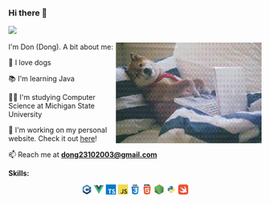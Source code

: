 ### Hi there 👋 

![](https://komarev.com/ghpvc/?username=truongdd03&style=flat)

<img align="right" src="/working-shiba.gif" width="290" height="200" /> 

I'm Don (Dong). A bit about me:

🐶 I love dogs

:books: I'm learning Java

👨‍🎓 I'm studying Computer Science at Michigan State University

🌱 I'm working on my personal website. Check it out [here](https://truongdd03.github.io/?ref=github)!

📫 Reach me at **dong23102003@gmail.com**
  
**Skills:**  
<p align="center">
<code><img height="20" src="https://raw.githubusercontent.com/github/explore/80688e429a7d4ef2fca1e82350fe8e3517d3494d/topics/cpp/cpp.png"></code>
<code><img height="20" src="https://raw.githubusercontent.com/github/explore/80688e429a7d4ef2fca1e82350fe8e3517d3494d/topics/vue/vue.png"></code>
<code><img height="20" src="https://raw.githubusercontent.com/github/explore/80688e429a7d4ef2fca1e82350fe8e3517d3494d/topics/typescript/typescript.png"></code>
<code><img height="20" src="https://raw.githubusercontent.com/github/explore/80688e429a7d4ef2fca1e82350fe8e3517d3494d/topics/javascript/javascript.png"></code>
<code><img height="20" src="https://raw.githubusercontent.com/github/explore/80688e429a7d4ef2fca1e82350fe8e3517d3494d/topics/css/css.png"></code>
<code><img height="20" src="https://raw.githubusercontent.com/github/explore/80688e429a7d4ef2fca1e82350fe8e3517d3494d/topics/html/html.png"></code>
<code><img height="20" src="https://raw.githubusercontent.com/github/explore/80688e429a7d4ef2fca1e82350fe8e3517d3494d/topics/nodejs/nodejs.png"></code>
<code><img height="20" src="https://raw.githubusercontent.com/github/explore/80688e429a7d4ef2fca1e82350fe8e3517d3494d/topics/python/python.png"></code>
<code><img height="20" src="https://raw.githubusercontent.com/github/explore/80688e429a7d4ef2fca1e82350fe8e3517d3494d/topics/swift/swift.png"></code>
</p>
  
<!-- <div style="display: flex; justify-content: space-between; align-items: center;"> -->
 <!-- <img src="https://github-readme-stats.vercel.app/api?username=truongdd03&theme=vue-dark&hide_border=false&include_all_commits=false&count_private=false" /> -->
<!-- </div> -->

